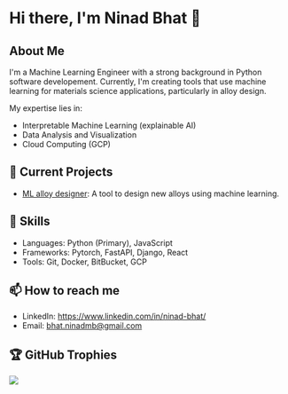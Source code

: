 # Hi there, I'm Ninad Bhat 👋

## About Me
I'm a Machine Learning Engineer with a strong background in Python software developement. Currently, I'm creating tools that use machine learning for materials science applications, particularly in alloy design.

My expertise lies in:
- Interpretable Machine Learning (explainable AI)
- Data Analysis and Visualization
- Cloud Computing (GCP)


## 🔭 Current Projects
- [ML alloy designer](https://alloydesign.me/): A tool to design new alloys using machine learning.

## 💼 Skills
- Languages: Python (Primary), JavaScript
- Frameworks: Pytorch, FastAPI, Django,  React
- Tools: Git, Docker, BitBucket, GCP

## 📫 How to reach me
- LinkedIn: https://www.linkedin.com/in/ninad-bhat/
- Email: bhat.ninadmb@gmail.com


## 🏆 GitHub Trophies
![](https://github-profile-trophy.vercel.app/?username=NinadBhat&theme=radical&no-frame=false&no-bg=true&margin-w=4)

